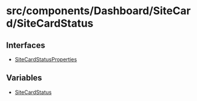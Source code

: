 # src/components/Dashboard/SiteCard/SiteCardStatus

## Interfaces

- [SiteCardStatusProperties](interfaces/SiteCardStatusProperties.md)

## Variables

- [SiteCardStatus](variables/SiteCardStatus.md)
